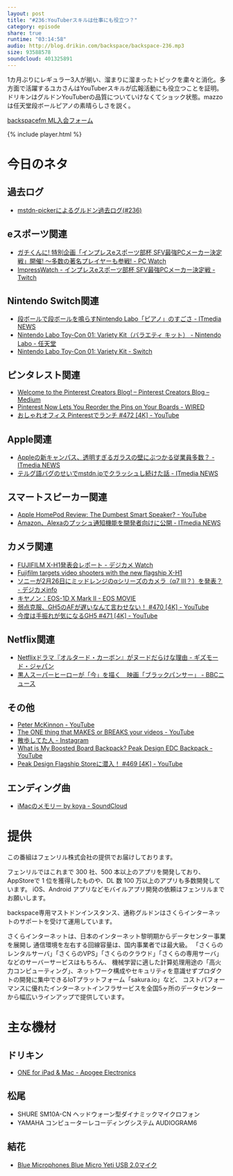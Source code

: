 ```yaml
---
layout: post
title: "#236:YouTuberスキルは仕事にも役立つ？"
category: episode
share: true
runtime: "03:14:58"
audio: http://blog.drikin.com/backspace/backspace-236.mp3
size: 93588578
soundcloud: 401325891
---
```


1カ月ぶりにレギュラー3人が揃い、溜まりに溜まったトピックを粛々と消化。多方面で活躍するユカさんはYouTuberスキルが広報活動にも役立つことを証明。ドリキンはグルドンYouTuberの品質についていけなくてショック状態。mazzoは任天堂段ボールピアノの素晴らしさを説く。

[backspacefm ML入会フォーム](http://backspace.us11.list-manage.com/subscribe?u=09c933bd3997c1d16dbed156a&id=84b6529b91)

{% include player.html %}

# 今日のネタ

## 過去ログ
* [mstdn-pickerによるグルドン過去ログ(#236)](https://rbtnn.github.io/mstdn-picker/?instance=mstdn.guru&since_id=99538779230995219&max_id=99539554281043341)

## eスポーツ関連
* [ガチくんに! 特別企画「インプレスeスポーツ部杯 SFV最強PCメーカー決定戦」開催! ～多数の著名プレイヤーも参戦! - PC Watch](https://pc.watch.impress.co.jp/docs/news/1104102.html)
* [ImpressWatch - インプレスeスポーツ部杯 SFV最強PCメーカー決定戦 - Twitch](https://www.twitch.tv/videos/229902539)

## Nintendo Switch関連
* [段ボールで段ボールを鳴らすNintendo Labo「ピアノ」のすごさ - ITmedia NEWS](http://www.itmedia.co.jp/news/articles/1802/15/news094.html)
* [Nintendo Labo Toy-Con 01: Variety Kit（バラエティ キット） - Nintendo Labo - 任天堂](https://www.nintendo.co.jp/labo/kit/variety.html)
* [Nintendo Labo Toy-Con 01: Variety Kit - Switch](https://www.amazon.co.jp/Nintendo-Labo-Toy-01-Variety/dp/B079T6CHPV)

## ピンタレスト関連
* [Welcome to the Pinterest Creators Blog! – Pinterest Creators Blog – Medium](https://medium.com/pinterestcreators/welcome-to-the-pinterest-creators-blog-4caa19b3bcab)
* [Pinterest Now Lets You Reorder the Pins on Your Boards - WIRED](https://www.wired.com/story/pinterest-productivity/)
* [おしゃれオフィス Pinterestでランチ #472 [4K] - YouTube](https://www.youtube.com/watch?v=zFoV8HH1xn8)

## Apple関連
* [Appleの新キャンパス、透明すぎるガラスの壁にぶつかる従業員多数？ - ITmedia NEWS](http://www.itmedia.co.jp/news/articles/1802/17/news019.html)
* [テルグ語バグのせいでmstdn.jpでクラッシュし続けた話 - ITmedia NEWS](http://www.itmedia.co.jp/news/articles/1802/18/news040.html)

## スマートスピーカー関連
* [Apple HomePod Review: The Dumbest Smart Speaker? - YouTube](https://www.youtube.com/watch?v=mpjREfvZiDs)
* [Amazon、Alexaのプッシュ通知機能を開発者向けに公開 - ITmedia NEWS](http://www.itmedia.co.jp/news/articles/1802/15/news125.html)

## カメラ関連
* [FUJIFILM X-H1発表会レポート - デジカメ Watch](https://dc.watch.impress.co.jp/docs/news/1106719.html)
* [Fujifilm targets video shooters with the new flagship X-H1](https://www.engadget.com/2018/02/15/fujifilm-x-h1-x-series-flagship-mirrorless/)
* [ソニーが2月26日にミッドレンジのαシリーズのカメラ（α7 III？）を発表？ - デジカメinfo](http://digicame-info.com/2018/02/2267-iii.html)
* [キヤノン：EOS-1D X Mark II - EOS MOVIE](http://cweb.canon.jp/eos/lineup/1dxmk2/feature-movie.html)
* [弱点克服、GH5のAFが遅いなんて言わせない！ #470 [4K] - YouTube](https://www.youtube.com/watch?v=nAgAZCLyB2s)
* [今度は手振れが気になるGH5 #471 [4K] - YouTube](https://www.youtube.com/watch?v=yrYZvkoiAig)

## Netflix関連
* [Netflixドラマ『オルタード・カーボン』がヌードだらけな理由 - ギズモード・ジャパン](https://www.gizmodo.jp/2018/02/why-altered-carbon-is-full-of-nudes.html)
* [黒人スーパーヒーローが「今」を描く　映画「ブラックパンサー」 - BBCニュース](http://www.bbc.com/japanese/video-42998868)

## その他
* [Peter McKinnon - YouTube](https://www.youtube.com/channel/UC3DkFux8Iv-aYnTRWzwaiBA)
* [The ONE thing that MAKES or BREAKS your videos - YouTube](https://youtu.be/JIGUBtpwTGI)
* [散歩してた人 - Instagram](https://www.instagram.com/p/BfO72NbgmsK/)
* [What is My Boosted Board Backpack? Peak Design EDC Backpack - YouTube](https://www.youtube.com/watch?v=YitUHX39JFo)
* [Peak Design Flagship Storeに潜入！ #469 [4K] - YouTube](https://www.youtube.com/watch?v=LbuWfCQAsrs)

## エンディング曲
* [iMacのメモリー by koya - SoundCloud](https://soundcloud.com/koya/imac)

# 提供

この番組はフェンリル株式会社の提供でお届けしております。

フェンリルではこれまで 300 社、500 本以上のアプリを開発しており、AppStoreで 1 位を獲得したものや、DL 数 100 万以上のアプリも多数開発しています。
iOS、Android アプリなどモバイルアプリ開発の依頼はフェンリルまでお願いします。

backspace専用マストドンインスタンス、通称グルドンはさくらインターネットのサポートを受けて運用しています。

さくらインターネットは、日本のインターネット黎明期からデータセンター事業を展開し
通信環境を左右する回線容量は、国内事業者では最大級。
「さくらのレンタルサーバ」「さくらのVPS」「さくらのクラウド」「さくらの専用サーバ」などのサーバーサービスはもちろん、
機械学習に適した計算処理用途の「高火力コンピューティング」、ネットワーク構成やセキュリティを意識せずプロダクトの開発に集中できるIoTプラットフォーム「sakura.io」など、
コストパフォーマンスに優れたインターネットインフラサービスを全国5ヶ所のデータセンターから幅広いラインアップで提供しています。

# 主な機材

## ドリキン
* [ONE for iPad & Mac - Apogee Electronics](http://amzn.to/2DJVyyj)

## 松尾
* SHURE  SM10A-CN ヘッドウォーン型ダイナミックマイクロフォン
* YAMAHA コンピューターレコーディングシステム AUDIOGRAM6

## 結花
* [Blue Microphones Blue Micro Yeti USB 2.0マイク](http://www.bluedesigns.jp/products/yeti/)

